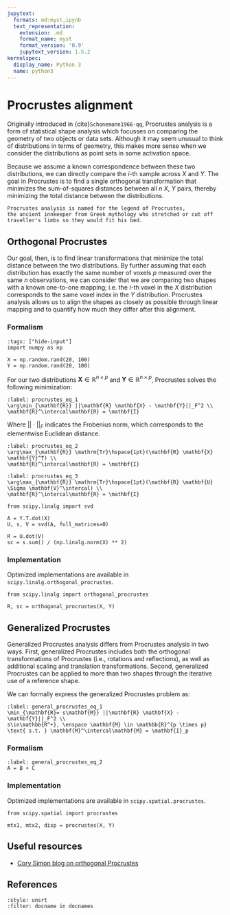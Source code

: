 ```yaml
---
jupytext:
  formats: md:myst,ipynb
  text_representation:
    extension: .md
    format_name: myst
    format_version: '0.9'
    jupytext_version: 1.5.2
kernelspec:
  display_name: Python 3
  name: python3
---
```


# Procrustes alignment

Originally introduced in {cite}`Schonemann1966-qq`,
Procrustes analysis is a form of statistical shape analysis which focusses on comparing the geometry of two objects or data sets.
Although it may seem unusual to think of distributions in terms of geometry,
this makes more sense when we consider the distributions as point sets in some activation space.

Because we assume a known correspondence between these two distributions,
we can directly compare the $i$-th sample across $X$ and $Y$.
The goal in Procrustes is to find a single orthogonal transformation that minimizes the sum-of-squares distances between all $n$ $X$, $Y$ pairs,
thereby minimizing the total distance between the distributions.

```{margin}
Procrustes analysis is named for the legend of Procrustes,
the ancient innkeeper from Greek mythology who stretched or cut off traveller's limbs so they would fit his bed.
```

## Orthogonal Procrustes

Our goal, then, is to find linear transformations that minimize the total distance between the two distributions.
By further assuming that each distribution has exactly the same number of voxels $p$ measured over the same $n$ observations,
we can consider that we are comparing two shapes with a known one-to-one mapping;
i.e. the $i$-th voxel in the $X$ distribution corresponds to the same voxel index in the $Y$ distribution.
Procrustes analysis allows us to align the shapes as closely as possible through linear mapping
and to quantify how much they differ after this alignment.

### Formalism

```{code-cell} python3
:tags: ["hide-input"]
import numpy as np

X = np.random.rand(20, 100)
Y = np.random.rand(20, 100)
```

For our two distributions $\mathbf{X} \in \mathbb{R}^{n \times p}$ and
$\mathbf{Y} \in \mathbb{R}^{n \times p}$, Procrustes solves the following minimization:

```{math}
:label: procrustes_eq_1
\arg\min_{\mathbf{R}} ||\mathbf{R} \mathbf{X} - \mathbf{Y}||_F^2 \\
\mathbf{R}^\intercal\mathbf{R} = \mathbf{I}
```

Where $|| \cdot ||_F$ indicates the Frobenius norm,
which corresponds to the elementwise Euclidean distance.

```{math}
:label: procrustes_eq_2
\arg\max_{\mathbf{R}} \mathrm{Tr}\hspace{1pt}(\mathbf{R} \mathbf{X} \mathbf{Y}^T) \\
\mathbf{R}^\intercal\mathbf{R} = \mathbf{I}
```

```{math}
:label: procrustes_eq_3
\arg\max_{\mathbf{R}} \mathrm{Tr}\hspace{1pt}(\mathbf{R} \mathbf{U} \Sigma \mathbf{V}^\intercal) \\
\mathbf{R}^\intercal\mathbf{R} = \mathbf{I}
```

```{code-cell} python3
from scipy.linalg import svd

A = Y.T.dot(X)
U, s, V = svd(A, full_matrices=0)
```

```{code-cell} python3
R = U.dot(V)
sc = s.sum() / (np.linalg.norm(X) ** 2)
```

### Implementation

Optimized implementations are available in `scipy.linalg.orthogonal_procrustes`.

```{code-cell} python3
from scipy.linalg import orthogonal_procrustes

R, sc = orthogonal_procrustes(X, Y)
```

## Generalized Procrustes

Generalized Procrustes analysis differs from Procrustes analysis in two ways.
First, generalized Procrustes includes both the orthogonal transformations of Procrustes (i.e., rotations and reflections),
as well as additional scaling and translation transformations.
Second, generalized Procrustes can be applied to more than two shapes through the iterative use of a reference shape.

We can formally express the generalized Procrustes problem as:

```{math}
:label: general_procrustes_eq_1
\min_{\mathbf{R}= s\mathbf{M}} ||\mathbf{R} \mathbf{X} - \mathbf{Y}||_F^2 \\
s\in\mathbb{R^+}, \enspace \mathbf{M} \in \mathbb{R}^{p \times p} \text{ s.t. } \mathbf{M}^\intercal\mathbf{M} = \mathbf{I}_p
```

### Formalism

```{math}
:label: general_procrustes_eq_2
A = B + C
```

### Implementation

Optimized implementations are available in `scipy.spatial.procrustes`.

```{code-cell} python3
from scipy.spatial import procrustes

mtx1, mtx2, disp = procrustes(X, Y)
```

## Useful resources

* [Cory Simon blog on orthogonal Procrustes](https://simonensemble.github.io/2018-10/orthogonal-procrustes.html)

## References

```{bibliography}
:style: unsrt
:filter: docname in docnames
```
